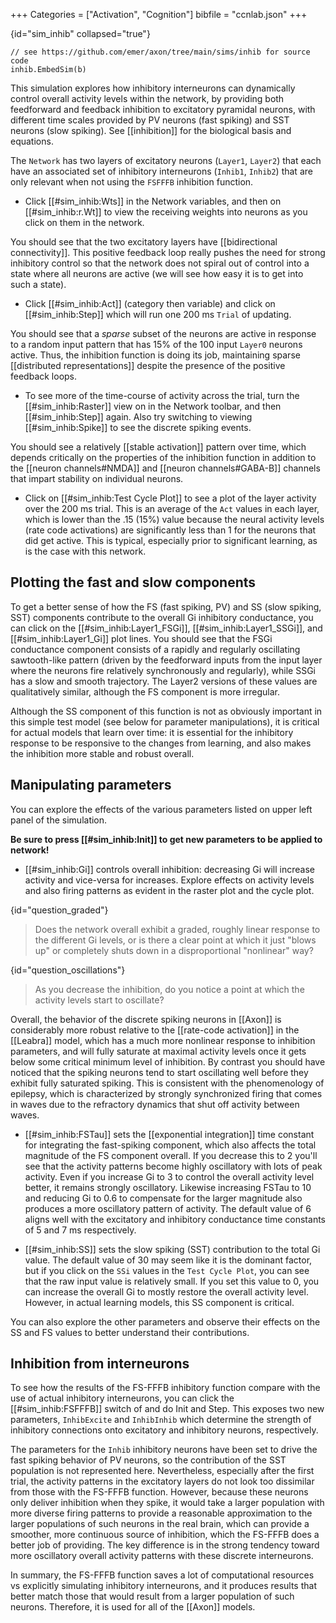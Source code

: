 +++
Categories = ["Activation", "Cognition"]
bibfile = "ccnlab.json"
+++

{id="sim_inhib" collapsed="true"}
```Goal
// see https://github.com/emer/axon/tree/main/sims/inhib for source code
inhib.EmbedSim(b)
```

<div>

This simulation explores how inhibitory interneurons can dynamically control overall activity levels within the network, by providing both feedforward and feedback inhibition to excitatory pyramidal neurons, with different time scales provided by PV neurons (fast spiking) and SST neurons (slow spiking). See [[inhibition]] for the biological basis and equations.

The `Network` has two layers of excitatory neurons (`Layer1`, `Layer2`) that each have an associated set of inhibitory interneurons (`Inhib1`, `Inhib2`) that are only relevant when not using the `FSFFFB` inhibition function. 

* Click [[#sim_inhib:Wts]] in the Network variables, and then on [[#sim_inhib:r.Wt]] to view the receiving weights into neurons as you click on them in the network.

You should see that the two excitatory layers have [[bidirectional connectivity]]. This positive feedback loop really pushes the need for strong inhibitory control so that the network does not spiral out of control into a state where all neurons are active (we will see how easy it is to get into such a state).

* Click [[#sim_inhib:Act]] (category then variable) and click on [[#sim_inhib:Step]] which will run one 200 ms `Trial` of updating. 

You should see that a _sparse_ subset of the neurons are active in response to a random input pattern that has 15% of the 100 input `Layer0` neurons active. Thus, the inhibition function is doing its job, maintaining sparse [[distributed representations]] despite the presence of the positive feedback loops.

* To see more of the time-course of activity across the trial, turn the [[#sim_inhib:Raster]] view on in the Network toolbar, and then [[#sim_inhib:Step]] again. Also try switching to viewing [[#sim_inhib:Spike]] to see the discrete spiking events.

You should see a relatively [[stable activation]] pattern over time, which depends critically on the properties of the inhibition function in addition to the [[neuron channels#NMDA]] and [[neuron channels#GABA-B]] channels that impart stability on individual neurons.

* Click on [[#sim_inhib:Test Cycle Plot]] to see a plot of the layer activity over the 200 ms trial. This is an average of the `Act` values in each layer, which is lower than the .15 (15%) value because the neural activity levels (rate code activations) are significantly less than 1 for the neurons that did get active. This is typical, especially prior to significant learning, as is the case with this network.

## Plotting the fast and slow components

To get a better sense of how the FS (fast spiking, PV) and SS (slow spiking, SST) components contribute to the overall Gi inhibitory conductance, you can click on the [[#sim_inhib:Layer1_FSGi]], [[#sim_inhib:Layer1_SSGi]], and [[#sim_inhib:Layer1_Gi]] plot lines. You should see that the FSGi conductance component consists of a rapidly and regularly oscillating sawtooth-like pattern (driven by the feedforward inputs from the input layer where the neurons fire relatively synchronously and regularly), while SSGi has a slow and smooth trajectory. The Layer2 versions of these values are qualitatively similar, although the FS component is more irregular.

Although the SS component of this function is not as obviously important in this simple test model (see below for parameter manipulations), it is critical for actual models that learn over time: it is essential for the inhibitory response to be responsive to the changes from learning, and also makes the inhibition more stable and robust overall.

## Manipulating parameters

You can explore the effects of the various parameters listed on upper left panel of the simulation.

**Be sure to press [[#sim_inhib:Init]] to get new parameters to be applied to network!**

* [[#sim_inhib:Gi]] controls overall inhibition: decreasing Gi will increase activity and vice-versa for increases. Explore effects on activity levels and also firing patterns as evident in the raster plot and the cycle plot.

{id="question_graded"}
> Does the network overall exhibit a graded, roughly linear response to the different Gi levels, or is there a clear point at which it just "blows up" or completely shuts down in a disproportional "nonlinear" way?

{id="question_oscillations"}
> As you decrease the inhibition, do you notice a point at which the activity levels start to oscillate?

Overall, the behavior of the discrete spiking neurons in [[Axon]] is considerably more robust relative to the [[rate-code activation]] in the [[Leabra]] model, which has a much more nonlinear response to inhibition parameters, and will fully saturate at maximal activity levels once it gets below some critical minimum level of inhibition. By contrast you should have noticed that the spiking neurons tend to start oscillating well before they exhibit fully saturated spiking. This is consistent with the phenomenology of epilepsy, which is characterized by strongly synchronized firing that comes in waves due to the refractory dynamics that shut off activity between waves.

* [[#sim_inhib:FSTau]] sets the [[exponential integration]] time constant for integrating the fast-spiking component, which also affects the total magnitude of the FS component overall. If you decrease this to 2 you'll see that the activity patterns become highly oscillatory with lots of peak activity. Even if you increase Gi to 3 to control the overall activity level better, it remains strongly oscillatory. Likewise increasing FSTau to 10 and reducing Gi to 0.6 to compensate for the larger magnitude also produces a more oscillatory pattern of activity. The default value of 6 aligns well with the excitatory and inhibitory conductance time constants of 5 and 7 ms respectively.

* [[#sim_inhib:SS]] sets the slow spiking (SST) contribution to the total Gi value. The default value of 30 may seem like it is the dominant factor, but if you click on the `SSi` values in the `Test Cycle Plot`, you can see that the raw input value is relatively small. If you set this value to 0, you can increase the overall Gi to mostly restore the overall activity level. However, in actual learning models, this SS component is critical.

You can also explore the other parameters and observe their effects on the SS and FS values to better understand their contributions.

## Inhibition from interneurons

To see how the results of the FS-FFFB inhibitory function compare with the use of actual inhibitory interneurons, you can click the [[#sim_inhib:FSFFFB]] switch of and do Init and Step. This exposes two new parameters, `InhibExcite` and `InhibInhib` which determine the strength of inhibitory connections onto excitatory and inhibitory neurons, respectively. 

The parameters for the `Inhib` inhibitory neurons have been set to drive the fast spiking behavior of PV neurons, so the contribution of the SST population is not represented here. Nevertheless, especially after the first trial, the activity patterns in the excitatory layers do not look too dissimilar from those with the FS-FFFB function. However, because these neurons only deliver inhibition when they spike, it would take a larger population with more diverse firing patterns to provide a reasonable approximation to the larger populations of such neurons in the real brain, which can provide a smoother, more continuous source of inhibition, which the FS-FFFB does a better job of providing. The key difference is in the strong tendency toward more oscillatory overall activity patterns with these discrete interneurons. 

In summary, the FS-FFFB function saves a lot of computational resources vs explicitly simulating inhibitory interneurons, and it produces results that better match those that would result from a larger population of such neurons. Therefore, it is used for all of the [[Axon]] models.

</div>

